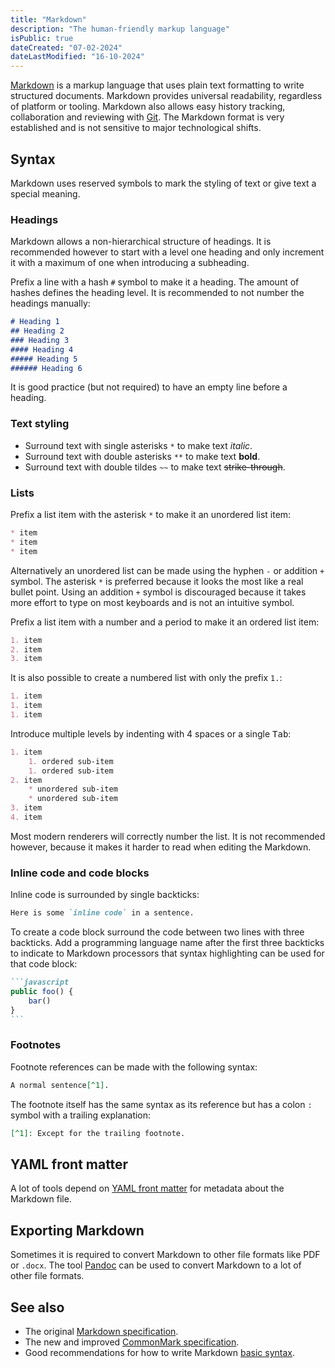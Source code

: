```yaml
---
title: "Markdown"
description: "The human-friendly markup language"
isPublic: true
dateCreated: "07-02-2024"
dateLastModified: "16-10-2024"
---
```


[Markdown](https://en.wikipedia.org/wiki/Markdown) is a markup language that
uses plain text formatting to write structured documents. Markdown provides
universal readability, regardless of platform or tooling. Markdown also allows
easy history tracking, collaboration and reviewing with [Git](git). The Markdown
format is very established and is not sensitive to major technological shifts.

## Syntax

Markdown uses reserved symbols to mark the styling of text or give text a
special meaning.

### Headings

Markdown allows a non-hierarchical structure of headings. It is recommended
however to start with a level one heading and only increment it with a maximum
of one when introducing a subheading.

Prefix a line with a hash `#` symbol to make it a heading. The amount of
hashes defines the heading level. It is recommended to not number the headings
manually:

```md
# Heading 1
## Heading 2
### Heading 3
#### Heading 4
##### Heading 5
###### Heading 6
```

It is good practice (but not required) to have an empty line before a heading.

### Text styling

* Surround text with single asterisks `*` to make text *italic*.
* Surround text with double asterisks `**` to make text **bold**.
* Surround text with double tildes `~~` to make text ~~strike-through~~.

### Lists

Prefix a list item with the asterisk `*` to make it an unordered list item:

```md
* item
* item
* item
```

Alternatively an unordered list can be made using the hyphen `-` or addition
`+` symbol. The asterisk `*` is preferred because it looks the most like a real
bullet point. Using an addition `+` symbol is discouraged because it takes more
effort to type on most keyboards and is not an intuitive symbol.

Prefix a list item with a number and a period to make it an ordered list item:

```md
1. item
2. item
3. item
```

It is also possible to create a numbered list with only the prefix `1.`:

```md
1. item
1. item
1. item
```

Introduce multiple levels by indenting with 4 spaces or a single <kbd>Tab</kbd>:

```md
1. item
    1. ordered sub-item
    1. ordered sub-item
2. item
    * unordered sub-item
    * unordered sub-item
3. item
4. item
```

Most modern renderers will correctly number the list. It is not recommended
however, because it makes it harder to read when editing the Markdown.

### Inline code and code blocks

Inline code is surrounded by single backticks:

```md
Here is some `inline code` in a sentence.
```

To create a code block surround the code between two lines with three backticks.
Add a programming language name after the first three backticks to indicate to
Markdown processors that syntax highlighting can be used for that code block:

~~~md
```javascript
public foo() {
    bar()
}
```
~~~

### Footnotes

Footnote references can be made with the following syntax:

```md
A normal sentence[^1].
```

The footnote itself has the same syntax as its reference but has a colon `:`
symbol with a trailing explanation:

```md
[^1]: Except for the trailing footnote.
```

## YAML front matter

A lot of tools depend on [YAML front matter](yaml-front-matter) for metadata
about the Markdown file.

## Exporting Markdown

Sometimes it is required to convert Markdown to other file formats like PDF or
`.docx`. The tool [Pandoc](pandoc) can be used to convert Markdown to a lot of
other file formats.

## See also

* The original [Markdown specification](https://daringfireball.net/projects/markdown/).
* The new and improved [CommonMark specification](https://commonmark.org/).
* Good recommendations for how to write Markdown [basic syntax](https://www.markdownguide.org/basic-syntax/).
